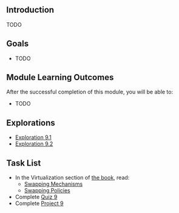 ## Introduction

TODO

## Goals

* TODO
  
## Module Learning Outcomes
  
After the successful completion of this module, you will be able to:

* TODO
 
## Explorations

* [Exploration 9.1]()
* [Exploration 9.2]()

## Task List

* In the Virtualization section of [the book](https://pages.cs.wisc.edu/~remzi/OSTEP/), read:
  * [Swapping Mechanisms](https://pages.cs.wisc.edu/~remzi/OSTEP/vm-beyondphys.pdf)
  * [Swapping Policies](https://pages.cs.wisc.edu/~remzi/OSTEP/vm-beyondphys-policy.pdf)
* Complete [Quiz 9]()
* Complete [Project 9]()
